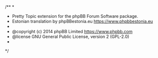 /**
*
* Pretty Topic extension for the phpBB Forum Software package.
* Estonian translation by phpBBestonia.eu <https://www.phpbbestonia.eu>
*
* @copyright (c) 2014 phpBB Limited <https://www.phpbb.com>
* @license GNU General Public License, version 2 (GPL-2.0)
*
*/
